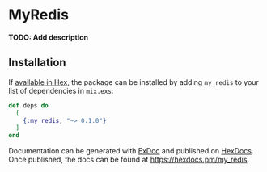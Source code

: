 # MyRedis

**TODO: Add description**

## Installation

If [available in Hex](https://hex.pm/docs/publish), the package can be installed
by adding `my_redis` to your list of dependencies in `mix.exs`:

```elixir
def deps do
  [
    {:my_redis, "~> 0.1.0"}
  ]
end
```

Documentation can be generated with [ExDoc](https://github.com/elixir-lang/ex_doc)
and published on [HexDocs](https://hexdocs.pm). Once published, the docs can
be found at <https://hexdocs.pm/my_redis>.

